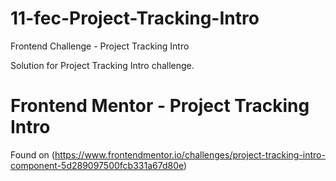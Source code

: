 # 11-fec-Project-Tracking-Intro

Frontend Challenge - Project Tracking Intro

Solution for Project Tracking Intro challenge.

# Frontend Mentor - Project Tracking Intro

Found on (https://www.frontendmentor.io/challenges/project-tracking-intro-component-5d289097500fcb331a67d80e)
